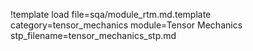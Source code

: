 !template load file=sqa/module_rtm.md.template category=tensor_mechanics module=Tensor Mechanics stp_filename=tensor_mechanics_stp.md
